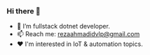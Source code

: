 ### Hi there 👋

- 🌱 I’m fullstack dotnet developer.
- 📫 Reach me: rezaahmadidvlp@gmail.com
- ❤️ I'm interested in IoT & automation topics.
